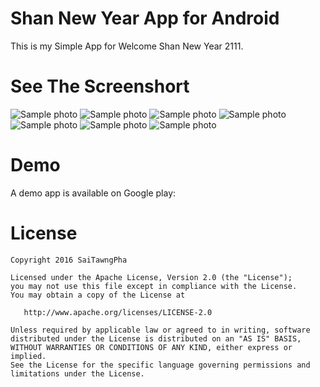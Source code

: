 Shan New Year App for Android
===================

This is my Simple App for Welcome Shan New Year 2111. 

See The Screenshort
=============
![Sample photo](https://raw.githubusercontent.com/saitawngpha/shan-new-year/master/screenshort/1.png)
![Sample photo](https://raw.githubusercontent.com/saitawngpha/shan-new-year/master/screenshort/2.png)
![Sample photo](https://raw.githubusercontent.com/saitawngpha/shan-new-year/master/screenshort/3.png)
![Sample photo](https://raw.githubusercontent.com/saitawngpha/shan-new-year/master/screenshort/4.png)
![Sample photo](https://raw.githubusercontent.com/saitawngpha/shan-new-year/master/screenshort/5.png)
![Sample photo](https://raw.githubusercontent.com/saitawngpha/shan-new-year/master/screenshort/6.png)
![Sample photo](https://raw.githubusercontent.com/saitawngpha/shan-new-year/master/screenshort/7.png)

Demo
====

A demo app is available on Google play:

<a href='https://play.google.com/store/apps/details?id=com.saitawngpha.shannewyear'></a>


License
=======

```
Copyright 2016 SaiTawngPha

Licensed under the Apache License, Version 2.0 (the "License");
you may not use this file except in compliance with the License.
You may obtain a copy of the License at

   http://www.apache.org/licenses/LICENSE-2.0

Unless required by applicable law or agreed to in writing, software
distributed under the License is distributed on an "AS IS" BASIS,
WITHOUT WARRANTIES OR CONDITIONS OF ANY KIND, either express or implied.
See the License for the specific language governing permissions and
limitations under the License.
```
